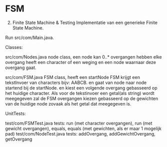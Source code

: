 # FSM
2. Finite State Machine & Testing
Implementatie van een generieke Finite State Machine.

Run src/com/Main.java.

Classes:

src/com/Nodes.java node class, een node kan 0..* overgangen hebben elke overgang heeft een character of een weging en een node waarnaar deze overgang gaat.

src/com/FSM.java FSM class, heeft een startNode FSM krijgt een tekstInvoer van characters bijv: AABCB. en gaat van node naar node startend bij de startNode. en kiest een volgende overgang gebasseerd op het huidige character. Als voor de tekstinvoer een getal(als string) wordt meegegeven zal de FSM overgangen kiezen gebasseerd op de gewichten van de huidige node zovaak als het getal dat meegegeven is.


UnitTests:

test/com/FSMTest.java tests: run (met character overgangen), run (met gewicht overgangen), equals, equals (met gewichten, als er maar 1 mogelijk pad)
test/com/NodeTest.java tests: addOvergang, addGewichtOvergang, getOvergang
 
